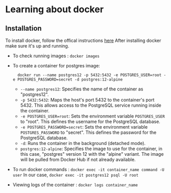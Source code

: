 # Learning about docker

## Installation
To install docker, follow the offical instructions [here](https://docs.docker.com/get-docker/)
After installing docker make sure it's up and running.

- To check running images : `docker images`
- To create a container for postgres image:

        docker run --name postgres12 -p 5432:5432 -e POSTGRES_USER=root -e POSTGRES_PASSWORD=secret -d postgres:12-alpine

    - `--name postgres12`: Specifies the name of the container as "postgres12".
    - `-p 5432:5432`: Maps the host's port 5432 to the container's port 5432. This allows access to the PostgreSQL service running inside the container.
    - `-e POSTGRES_USER=root`: Sets the environment variable `POSTGRES_USER` to "root". This defines the username for the PostgreSQL database.
    - `-e POSTGRES_PASSWORD=secret`: Sets the environment variable `POSTGRES_PASSWORD` to "secret". This defines the password for the PostgreSQL database.
    - `-d`: Runs the container in the background (detached mode).
    - `postgres:12-alpine`: Specifies the image to use for the container, in this case, "postgres" version 12 with the "alpine" variant. The image will be pulled from Docker Hub if not already available.

- To run docker commands : `docker exec -it container_name command -U user`
In our case, `docker exec -it postgres12 psql -U root`

- Viewing logs of the container : `docker logs container_name`
